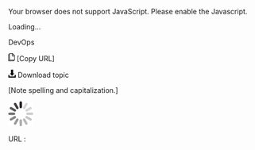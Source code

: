 Your browser does not support JavaScript. Please enable the Javascript.

Loading...

DevOps

![Copy URL](devops_files/Copy.png) [Copy URL]

![Download](devops_files/Download.png)
Download topic

[Note spelling and capitalization.]

![In progress](devops_files/activity-large.gif)

URL :



